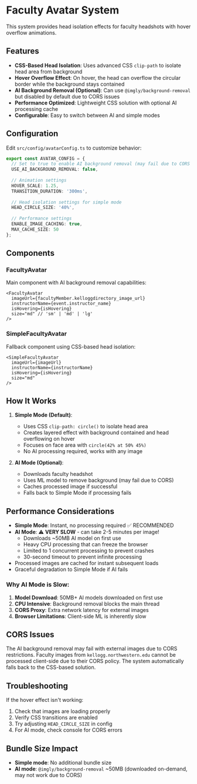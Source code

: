 # Faculty Avatar System

This system provides head isolation effects for faculty headshots with hover overflow animations.

## Features

- **CSS-Based Head Isolation**: Uses advanced CSS `clip-path` to isolate head area from background
- **Hover Overflow Effect**: On hover, the head can overflow the circular border while the background stays contained
- **AI Background Removal (Optional)**: Can use `@imgly/background-removal` but disabled by default due to CORS issues
- **Performance Optimized**: Lightweight CSS solution with optional AI processing cache
- **Configurable**: Easy to switch between AI and simple modes

## Configuration

Edit `src/config/avatarConfig.ts` to customize behavior:

```typescript
export const AVATAR_CONFIG = {
  // Set to true to enable AI background removal (may fail due to CORS with external images)
  USE_AI_BACKGROUND_REMOVAL: false,
  
  // Animation settings
  HOVER_SCALE: 1.25,
  TRANSITION_DURATION: '300ms',
  
  // Head isolation settings for simple mode
  HEAD_CIRCLE_SIZE: '40%',
  
  // Performance settings
  ENABLE_IMAGE_CACHING: true,
  MAX_CACHE_SIZE: 50
};
```

## Components

### FacultyAvatar
Main component with AI background removal capabilities:
```tsx
<FacultyAvatar
  imageUrl={facultyMember.kelloggdirectory_image_url}
  instructorName={event.instructor_name}
  isHovering={isHovering}
  size="md" // 'sm' | 'md' | 'lg'
/>
```

### SimpleFacultyAvatar
Fallback component using CSS-based head isolation:
```tsx
<SimpleFacultyAvatar
  imageUrl={imageUrl}
  instructorName={instructorName}
  isHovering={isHovering}
  size="md"
/>
```

## How It Works

1. **Simple Mode (Default)**: 
   - Uses CSS `clip-path: circle()` to isolate head area
   - Creates layered effect with background contained and head overflowing on hover
   - Focuses on face area with `circle(42% at 50% 45%)` 
   - No AI processing required, works with any image

2. **AI Mode (Optional)**:
   - Downloads faculty headshot
   - Uses ML model to remove background (may fail due to CORS)
   - Caches processed image if successful
   - Falls back to Simple Mode if processing fails

## Performance Considerations

- **Simple Mode**: Instant, no processing required ✅ RECOMMENDED
- **AI Mode**: ⚠️ **VERY SLOW** - can take 2-5 minutes per image!
  - Downloads ~50MB AI model on first use
  - Heavy CPU processing that can freeze the browser
  - Limited to 1 concurrent processing to prevent crashes
  - 30-second timeout to prevent infinite processing
- Processed images are cached for instant subsequent loads
- Graceful degradation to Simple Mode if AI fails

### **Why AI Mode is Slow:**
1. **Model Download**: 50MB+ AI models downloaded on first use
2. **CPU Intensive**: Background removal blocks the main thread
3. **CORS Proxy**: Extra network latency for external images
4. **Browser Limitations**: Client-side ML is inherently slow

## CORS Issues

The AI background removal may fail with external images due to CORS restrictions. Faculty images from `kellogg.northwestern.edu` cannot be processed client-side due to their CORS policy. The system automatically falls back to the CSS-based solution.

## Troubleshooting

If the hover effect isn't working:
1. Check that images are loading properly
2. Verify CSS transitions are enabled
3. Try adjusting `HEAD_CIRCLE_SIZE` in config
4. For AI mode, check console for CORS errors

## Bundle Size Impact

- **Simple mode**: No additional bundle size
- **AI mode**: `@imgly/background-removal` ~50MB (downloaded on-demand, may not work due to CORS)
